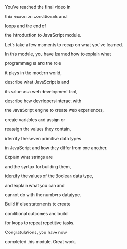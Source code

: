 You've reached the final video in 

this lesson on conditionals and 

loops and the end of 

the introduction to JavaScript module. 

Let's take a few moments to recap on what you've learned. 

In this module, you have learned how to explain what 

programming is and the role 

it plays in the modern world, 

describe what JavaScript is and 

its value as a web development tool, 

describe how developers interact with 

the JavaScript engine to create web experiences, 

create variables and assign or 

reassign the values they contain, 

identify the seven primitive data types 

in JavaScript and how they differ from one another. 

Explain what strings are 

and the syntax for building them, 

identify the values of the Boolean data type, 

and explain what you can and 

cannot do with the numbers datatype. 

Build if else statements to create 

conditional outcomes and build 

for loops to repeat repetitive tasks. 

Congratulations, you have now 

completed this module. Great work.